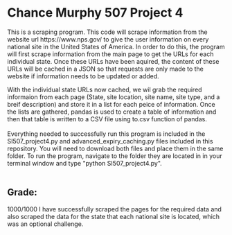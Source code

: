 <h1>Chance Murphy 507 Project 4</h1>
<p>
This is a scraping program. This code will scrape information from the website url https://www.nps.gov/ to give the user information on every national site in the United States of America. In order to do this, the program will first scrape information from the main page to get the URLs for each individual state. Once these URLs have been aquired, the content of these URLs will be cached in a JSON so that requests are only made to the website if information needs to be updated or added.

With the individual state URLs now cached, we wil grab the required informaion from each page (State, site location, site name, site type, and a breif description) and store it in a list for each peice of information. Once the lists are gathered, pandas is used to create a table of information and then that table is written to a CSV file using to.csv function of pandas.
<br><br>
Everything needed to successfully run this program is included in the SI507_project4.py and advanced_expiry_caching.py files included in this repository. You will need to download both files and place them in the same folder. To run the program, navigate to the folder they are located in in your terminal window and type "python SI507_project4.py".
<br><br>
<h2>Grade:</h2>1000/1000
I have successfully scraped the pages for the required data and also scraped the data for the state that each national site is located, which was an optional challenge.
</p>
